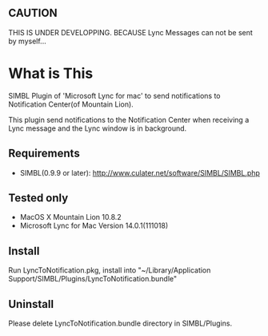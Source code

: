 CAUTION
-------

THIS IS UNDER DEVELOPPING.
BECAUSE Lync Messages can not be sent by myself...


What is This
=========

SIMBL Plugin of 'Microsoft Lync for mac' to send notifications to Notification Center(of Mountain Lion).

This plugin send notifications to the Notification Center when receiving a Lync message and the Lync window is in background.


Requirements
------------

* SIMBL(0.9.9 or later): http://www.culater.net/software/SIMBL/SIMBL.php

Tested only
-----------

* MacOS X Mountain Lion 10.8.2
* Microsoft Lync for Mac Version 14.0.1(111018)

Install
-------

Run LyncToNotification.pkg, install into "~/Library/Application Support/SIMBL/Plugins/LyncToNotification.bundle"

Uninstall
---------

Please delete LyncToNotification.bundle directory in SIMBL/Plugins.

